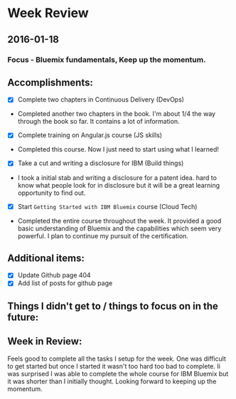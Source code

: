 # Week Review

## 2016-01-18
### Focus - Bluemix fundamentals, Keep up the momentum.

## Accomplishments:
- [x] Complete two chapters in Continuous Delivery (DevOps)
 - Completed another two chapters in the book. I'm about 1/4 the way through the book so far. It contains a lot of information.
- [x] Complete training on Angular.js course (JS skills)
 - Completed this course. Now I just need to start using what I learned!
- [x] Take a cut and writing a disclosure for IBM (Build things)
 - I took a initial stab and writing a disclosure for a patent idea. hard to know what people look for in disclosure but it will be a great learning opportunity to find out.
- [x] Start `Getting Started with IBM Bluemix` course (Cloud Tech)
 - Completed the entire course throughout the week. It provided a good basic understanding of Bluemix and the capabilities which seem very powerful. I plan to continue my pursuit of the certification.

## Additional items:
- [x] Update Github page 404
- [x] Add list of posts for github page

## Things I didn't get to / things to focus on in the future:

## Week in Review:
Feels good to complete all the tasks I setup for the week. One was difficult to get started but once I started it wasn't too hard too bad to complete. Ii was surprised I was able to complete the whole course for IBM Bluemix but it was shorter than I initially thought. Looking forward to keeping up the momentum.  
